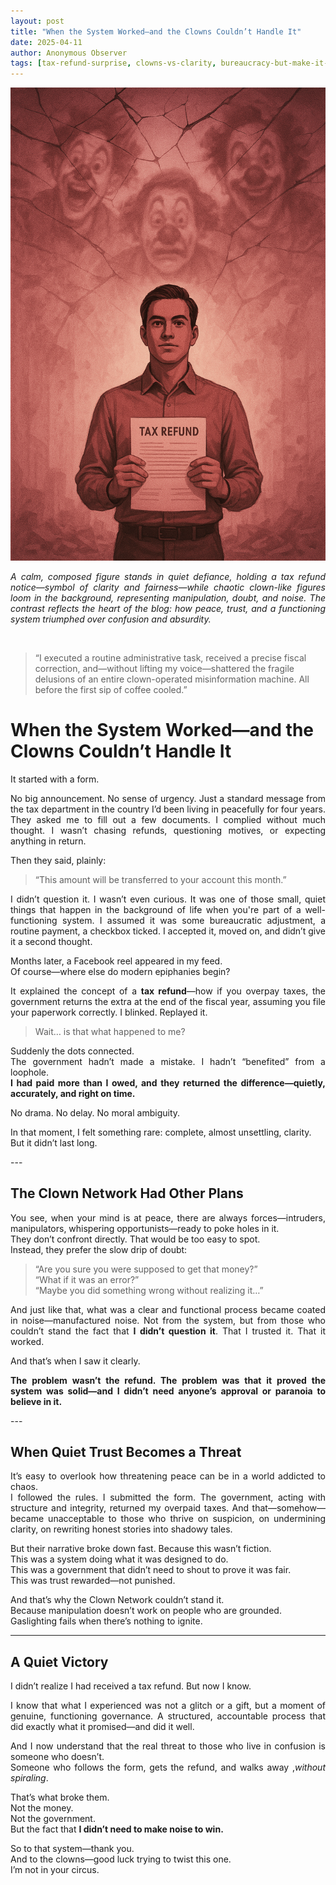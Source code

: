 ```yaml
---
layout: post
title: "When the System Worked—and the Clowns Couldn’t Handle It"
date: 2025-04-11
author: Anonymous Observer
tags: [tax-refund-surprise, clowns-vs-clarity, bureaucracy-but-make-it-work, accidental-tax-wisdom, form-filled-funds-returned, calm-vs-chaos, quiet-people-win, system-shocked-me, facebook-reel-realization, refund-and-roast]
---
```


![Tax refund visualization](/images/3987BB44-D5FF-4197-844A-3ADAA9E4651F.png)
<p align="justify">
<em>A calm, composed figure stands in quiet defiance, holding a tax refund notice—symbol of clarity and fairness—while chaotic clown-like figures loom in the background, representing manipulation, doubt, and noise. The contrast reflects the heart of the blog: how peace, trust, and a functioning system triumphed over confusion and absurdity.</em>
</p> <br>

> “I executed a routine administrative task, received a precise fiscal correction, and—without lifting my voice—shattered the fragile delusions of an entire clown-operated misinformation machine. All before the first sip of coffee cooled.”



# When the System Worked—and the Clowns Couldn’t Handle It

<p align="justify">
It started with a form.
</p>

<p align="justify">
No big announcement. No sense of urgency. Just a standard message from the tax department in the country I’d been living in peacefully for four years. They asked me to fill out a few documents. I complied without much thought. I wasn’t chasing refunds, questioning motives, or expecting anything in return.
</p>


Then they said, plainly: <br>
> “This amount will be transferred to your account this month.”


<p align="justify">
I didn’t question it. I wasn’t even curious. It was one of those small, quiet things that happen in the background of life when you're part of a well-functioning system. I assumed it was some bureaucratic adjustment, a routine payment, a checkbox ticked. I accepted it, moved on, and didn’t give it a second thought.
</p>

<p align="justify">
Months later, a Facebook reel appeared in my feed.  <br>
Of course—where else do modern epiphanies begin?
</p>

<p align="justify">
It explained the concept of a <strong>tax refund</strong>—how if you overpay taxes, the government returns the extra at the end of the fiscal year, assuming you file your paperwork correctly. I blinked. Replayed it.  <br>
</p>

> Wait… is that what happened to me?

<p align="justify">
Suddenly the dots connected.  <br>
The government hadn’t made a mistake. I hadn’t “benefited” from a loophole.  <br>
<strong>I had paid more than I owed, and they returned the difference—quietly, accurately, and right on time.</strong>
</p>

<p align="justify">
No drama. No delay. No moral ambiguity.
</p>

<p align="justify">
In that moment, I felt something rare: complete, almost unsettling, clarity.  <br>
But it didn’t last long.
</p>
---

## The Clown Network Had Other Plans

<p align="justify">
You see, when your mind is at peace, there are always forces—intruders, manipulators, whispering opportunists—ready to poke holes in it.  <br>
They don’t confront directly. That would be too easy to spot.  <br>
Instead, they prefer the slow drip of doubt:  <br>
</p>

> “Are you sure you were supposed to get that money?”  
> “What if it was an error?”  
> “Maybe you did something wrong without realizing it…”


<p align="justify">
And just like that, what was a clear and functional process became coated in noise—manufactured noise. Not from the system, but from those who couldn’t stand the fact that <strong>I didn’t question it</strong>. That I trusted it. That it worked.
</p>

<p align="justify">
And that’s when I saw it clearly.
</p>

<p align="justify">
<strong>The problem wasn’t the refund. The problem was that it proved the system was solid—and I didn’t need anyone’s approval or paranoia to believe in it.</strong>
</p>
---

## When Quiet Trust Becomes a Threat

<p align="justify">
It’s easy to overlook how threatening peace can be in a world addicted to chaos.  <br>
I followed the rules. I submitted the form. The government, acting with structure and integrity, returned my overpaid taxes. And that—somehow—became unacceptable to those who thrive on suspicion, on undermining clarity, on rewriting honest stories into shadowy tales.
</p>

<p align="justify">
But their narrative broke down fast. Because this wasn’t fiction.  <br>
This was a system doing what it was designed to do.  <br>
This was a government that didn’t need to shout to prove it was fair.  <br>
This was trust rewarded—not punished.
</p>

<p align="justify">
And that’s why the Clown Network couldn’t stand it.  <br>
Because manipulation doesn’t work on people who are grounded.  <br>
Gaslighting fails when there’s nothing to ignite. 
</p>

---

## A Quiet Victory

<p align="justify">
I didn’t realize I had received a tax refund. But now I know.
</p>

<p align="justify">
I know that what I experienced was not a glitch or a gift, but a moment of genuine, functioning governance. A structured, accountable process that did exactly what it promised—and did it well.
</p>

<p align="justify">
And I now understand that the real threat to those who live in confusion is someone who doesn’t.  <br>
Someone who follows the form, gets the refund, and walks away ,<em>without spiraling</em>.
</p>

<p align="justify">
That’s what broke them.  <br>
Not the money.  <br>
Not the government. <br> 
But the fact that <strong>I didn’t need to make noise to win.</strong>
</p>

<p align="justify">
So to that system—thank you.  <br>
And to the clowns—good luck trying to twist this one.  <br>
I’m not in your circus.
</p>
